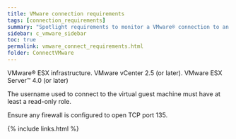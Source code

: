 ```yaml
---
title: VMware connection requirements
tags: [connection_requirements]
summary: "Spotlight requirements to monitor a VMware® connection to an ESX Server™ or VirtualCenter server hosting a Windows server®."
sidebar: c_vmware_sidebar
toc: true
permalink: vmware_connect_requirements.html
folder: ConnectVMware
---
```



VMware® ESX infrastructure. VMware vCenter 2.5 (or later). VMware ESX Server™ 4.0 (or later)

The username used to connect to the virtual guest machine must have at least a read-only role.

Ensure any firewall is configured to open TCP port 135.


 {% include links.html %}
